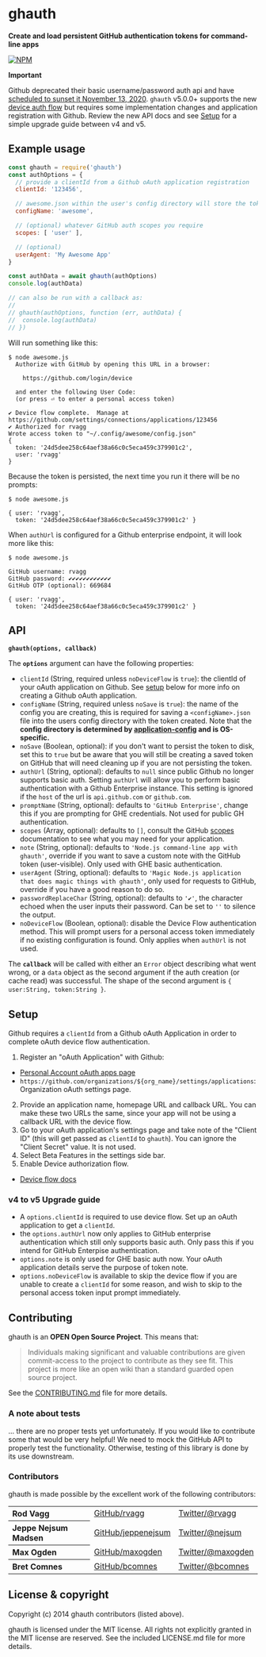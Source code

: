 # ghauth

**Create and load persistent GitHub authentication tokens for command-line apps**

[![NPM](https://nodei.co/npm/ghauth.svg)](https://nodei.co/npm/ghauth/)

**Important**

Github deprecated their basic username/password auth api and have [scheduled to sunset it November 13, 2020][deprecated].  `ghauth` v5.0.0+ supports the new [device auth flow][df] but requires some implementation changes and application registration with Github. Review the new API docs and see [Setup](#setup) for a simple upgrade guide between v4 and v5.

## Example usage

```js
const ghauth = require('ghauth')
const authOptions = {
  // provide a clientId from a Github oAuth application registration
  clientId: '123456',

  // awesome.json within the user's config directory will store the token
  configName: 'awesome',

  // (optional) whatever GitHub auth scopes you require
  scopes: [ 'user' ],

  // (optional)
  userAgent: 'My Awesome App'
}

const authData = await ghauth(authOptions)
console.log(authData)

// can also be run with a callback as:
//
// ghauth(authOptions, function (err, authData) {
//  console.log(authData)
// })

```

Will run something like this:

```console
$ node awesome.js
  Authorize with GitHub by opening this URL in a browser:

    https://github.com/login/device

  and enter the following User Code:
  (or press ⏎ to enter a personal access token)

✔ Device flow complete.  Manage at https://github.com/settings/connections/applications/123456
✔ Authorized for rvagg
Wrote access token to "~/.config/awesome/config.json"
{
  token: '24d5dee258c64aef38a66c0c5eca459c379901c2',
  user: 'rvagg'
}
```

Because the token is persisted, the next time you run it there will be no prompts:

```console
$ node awesome.js

{ user: 'rvagg',
  token: '24d5dee258c64aef38a66c0c5eca459c379901c2' }
```

When `authUrl` is configured for a Github enterprise endpoint, it will look more like this:

```console
$ node awesome.js

GitHub username: rvagg
GitHub password: ✔✔✔✔✔✔✔✔✔✔✔✔
GitHub OTP (optional): 669684

{ user: 'rvagg',
  token: '24d5dee258c64aef38a66c0c5eca459c379901c2' }
```

## API

<b><code>ghauth(options, callback)</code></b>

The <b><code>options</code></b> argument can have the following properties:

* `clientId` (String, required unless `noDeviceFlow` is `true`): the clientId of your oAuth application on Github.  See [setup](#setup) below for more info on creating a Github oAuth application.
* `configName` (String, required unless `noSave` is `true`): the name of the config you are creating, this is required for saving a `<configName>.json` file into the users config directory with the token created. Note that the **config directory is determined by [application-config](https://github.com/LinusU/node-application-config) and is OS-specific.**
* `noSave` (Boolean, optional): if you don't want to persist the token to disk, set this to `true` but be aware that you will still be creating a saved token on GitHub that will need cleaning up if you are not persisting the token.
* `authUrl` (String, optional):  defaults to `null` since public Github no longer supports basic auth.  Setting `authUrl` will allow you to perform basic authentication with a Github Enterprise instance.  This setting is ignored if the `host` of the url is `api.github.com` or `github.com`.
* `promptName` (String, optional): defaults to `'GitHub Enterprise'`, change this if you are prompting for GHE credentials.  Not used for public GH authentication.
* `scopes` (Array, optional): defaults to `[]`, consult the GitHub [scopes](https://developer.github.com/v3/oauth/#scopes) documentation to see what you may need for your application.
* `note` (String, optional):  defaults to `'Node.js command-line app with ghauth'`, override if you want to save a custom note with the GitHub token (user-visible).  Only used with GHE basic authentication.
* `userAgent` (String, optional): defaults to `'Magic Node.js application that does magic things with ghauth'`, only used for requests to GitHub, override if you have a good reason to do so.
* `passwordReplaceChar` (String, optional): defaults to `'✔'`, the character echoed when the user inputs their password. Can be set to `''` to silence the output.
* `noDeviceFlow` (Boolean, optional): disable the Device Flow authentication method.  This will prompt users for a personal access token immediately if no existing configuration is found.  Only applies when `authUrl` is not used.

The <b><code>callback</code></b> will be called with either an `Error` object describing what went wrong, or a `data` object as the second argument if the auth creation (or cache read) was successful. The shape of the second argument is `{ user:String, token:String }`.

## Setup

Github requires a `clientId` from a Github oAuth Application in order to complete oAuth device flow authentication.

1. Register an "oAuth Application" with Github:
  - [Personal Account oAuth apps page](https://github.com/settings/developers)
  - `https://github.com/organizations/${org_name}/settings/applications`: Organization oAuth settings page.
2. Provide an application name, homepage URL and callback URL.  You can make these two URLs the same, since your app will not be using a callback URL with the device flow.
3. Go to your oAuth application's settings page and take note of the "Client ID" (this will get passed as `clientId` to `ghauth`).  You can ignore the "Client Secret" value.  It is not used.
4. Select Beta Features in the settings side bar.
4. Enable Device authorization flow.

- [Device flow docs][df]

### v4 to v5 Upgrade guide

- A `options.clientId` is required to use device flow.  Set up an oAuth application to get a `clientId`.
- the `options.authUrl` now only applies to GitHub enterprise authentication which still only supports basic auth.  Only pass this if you intend for GitHub Enterpise authentication.
- `options.note` is only used for GHE basic auth now.  Your oAuth application details serve the purpose of token note.
- `options.noDeviceFlow` is available to skip the device flow if you are unable to create a `clientId` for some reason, and wish to skip to the personal access token input prompt immediately.

## Contributing

ghauth is an **OPEN Open Source Project**. This means that:

> Individuals making significant and valuable contributions are given commit-access to the project to contribute as they see fit. This project is more like an open wiki than a standard guarded open source project.

See the [CONTRIBUTING.md](https://github.com/rvagg/ghauth/blob/master/CONTRIBUTING.md) file for more details.

### A note about tests

... there are no proper tests yet unfortunately. If you would like to contribute some that would be very helpful! We need to mock the GitHub API to properly test the functionality. Otherwise, testing of this library is done by its use downstream.

### Contributors

ghauth is made possible by the excellent work of the following contributors:

<table><tbody>
<tr><th align="left">Rod Vagg</th><td><a href="https://github.com/rvagg">GitHub/rvagg</a></td><td><a href="http://twitter.com/rvagg">Twitter/@rvagg</a></td></tr>
<tr><th align="left">Jeppe Nejsum Madsen</th><td><a href="https://github.com/jeppenejsum">GitHub/jeppenejsum</a></td><td><a href="http://twitter.com/nejsum">Twitter/@nejsum</a></td></tr>
<tr><th align="left">Max Ogden</th><td><a href="https://github.com/maxogden">GitHub/maxogden</a></td><td><a href="http://twitter.com/maxogden">Twitter/@maxogden</a></td></tr>
<tr><th align="left">Bret Comnes</th><td><a href="https://github.com/bcomnes">GitHub/bcomnes</a></td><td><a href="http://twitter.com/bcomnes">Twitter/@bcomnes</a></td></tr>
</tbody></table>

License &amp; copyright
-----------------------

Copyright (c) 2014 ghauth contributors (listed above).

ghauth is licensed under the MIT license. All rights not explicitly granted in the MIT license are reserved. See the included LICENSE.md file for more details.

[df]: https://docs.github.com/en/developers/apps/authorizing-oauth-apps#device-flow
[deprecated]: https://developer.github.com/changes/2020-02-14-deprecating-oauth-auth-endpoint/
